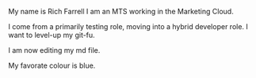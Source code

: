 My name is Rich Farrell
I am an MTS working in the Marketing Cloud.

I come from a primarily testing role, moving into a hybrid developer role. I want to level-up my git-fu.

I am now editing my md file.

My favorate colour is blue.
